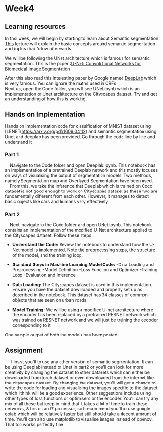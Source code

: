 # Week4

## Learning resources
In thsi week, we will begin by starting to learn about Semantic segmentation 
[This](https://www.youtube.com/watch?v=nDPWywWRIRo&list=RDQMw0DagWEDkno&start_radio=1) lecture will explain the basic concepts around semantic segmentation and topics that follow afterwards  

We will be following the UNet architecture which is famous for semantic segmentation. This is the paper :[U-Net: Convolutional Networks for Biomedical
 Image Segmentation](https://arxiv.org/pdf/1505.04597)

After this also read this interesting paper by Google named [DeepLab](https://arxiv.org/pdf/1606.00915) which is very famous. You can ignore the maths used in CRFs  
 Next up, open the Code folder, you will see UNet.ipynb which is an implementation of Unet architecture on the Cityscapes dataset. Try and get an understanding of how this is working.   

## Hands on Implementation

Hands on implementation code for classification of MNIST dataset using [LENET(https://arxiv.org/pdf/1609.04112) and semantic segmentation using Unet and deeplab has been provided. Go through the code line by line and understand it
### Part 1
&nbsp;&nbsp;&nbsp; Navigate to the Code folder and open Deeplab.ipynb. This notebook has an implementation of a pretrained Deeplab network and this mostly focuses on ways of visualising the output of segmentation models. Two methods, namely Segmentation map and Overlayed Segmentation have been used.  
&nbsp;&nbsp;&nbsp; From this, we take the inference that Deeplab which is trained on Coco dataset is not good enough to work on Cityscapes dataset as these two are fundamentally different from each other. However, it manages to detect basic objects like cars and humans very effectively

### Part 2
&nbsp;&nbsp;&nbsp; Next, navigate to the Code folder and open UNet.ipynb. This notebook contains an implementation of the modified U-Net architecture applied to the Cityscapes dataset. Follow these steps:  

- **Understand the Code:**  Review the notebook to understand how the U-Net model is implemented. Note the preprocessing steps, the structure of the model, and the training loop.
- **Standard Steps in Machine Learning Model Code:** 
  -Data Loading and Preprocessing
  -Model Definition
  -Loss Function and Optimizer
  -Training Loop
  -Evaluation and Inference



- **Data Loading:** The Cityscapes dataset is used in this implementation. Ensure you have the dataset downloaded and properly set up as described in the notebook. This dataset has 34 classes of common objects that are seen on urban roads.
- **Model Training:** We will be using a modified U-net architecture where the encoder has been replaced by a pretrained RESNET network which was trained on RESNET network and we will just be training the decoder corresponding to it

One sample output of both the models has been posted  

## Assignment

&nbsp;&nbsp;&nbsp;&nbsp; I insist you'll to use any other version of semantic segmentation. It can be using Deeplab instead of  Unet in part2 or you'll can look for more creativity by changing the dataset to other datasets which can either be downloaded from torch.dataset or even downloaded from the internet like the cityscapes dataset. By changing the dataset, you'll will get a chance to write the code for loading and visualising the images specific to the dataset which I think will be a good experience. Other suggestions include using other types of loss functions  or optimisers or the encoder. You'll can try any mix of all these but keep in mind that it takes a lot of time to train these networks, 8 hrs on an i7 processor, so I recommend you'll to use google colab which will be relatively faster but still should take a decent amount of time. You'll can also use matplotlib to visualise images instead of opencv. That too works perfectly fine
